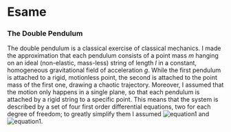 # Esame
### The Double Pendulum
The double pendulum is a classical exercise of classical mechanics.
I made the approximation that each pendulum consists of a point mass *m* hanging on an ideal (non-elastic, mass-less) string of length *l* in a constant, homogeneous 
gravitational field of acceleration *g*. While the first pendulum is attached to a rigid, motionless point, the second is attached to the point mass of the first one, 
drawing a chaotic trajectory. Moreover, I assumed that the motion only happens in a single plane, so that each pendulum is attached by a rigid string to a specific point.
This means that the system is described by a set of four first order differential equations, two for each degree of freedom; to greatly simplify them I assumed ![equation1](https://latex.codecogs.com/gif.latex?m_{1}&space;=&space;m_{2}&space;=&space;1) and ![equation1](https://latex.codecogs.com/gif.latex?l_{1}&space;=&space;l_{2}&space;=&space;1).
